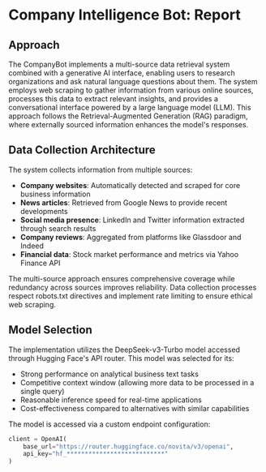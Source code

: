 # Company Intelligence Bot: Report

## Approach
The CompanyBot implements a multi-source data retrieval system combined with a generative AI interface, enabling users to research organizations and ask natural language questions about them. The system employs web scraping to gather information from various online sources, processes this data to extract relevant insights, and provides a conversational interface powered by a large language model (LLM). This approach follows the Retrieval-Augmented Generation (RAG) paradigm, where externally sourced information enhances the model's responses.

## Data Collection Architecture
The system collects information from multiple sources:
- **Company websites**: Automatically detected and scraped for core business information
- **News articles**: Retrieved from Google News to provide recent developments
- **Social media presence**: LinkedIn and Twitter information extracted through search results
- **Company reviews**: Aggregated from platforms like Glassdoor and Indeed
- **Financial data**: Stock market performance and metrics via Yahoo Finance API

The multi-source approach ensures comprehensive coverage while redundancy across sources improves reliability. Data collection processes respect robots.txt directives and implement rate limiting to ensure ethical web scraping.

## Model Selection
The implementation utilizes the DeepSeek-v3-Turbo model accessed through Hugging Face's API router. This model was selected for its:
- Strong performance on analytical business text tasks
- Competitive context window (allowing more data to be processed in a single query)
- Reasonable inference speed for real-time applications
- Cost-effectiveness compared to alternatives with similar capabilities

The model is accessed via a custom endpoint configuration:
```python
client = OpenAI(
    base_url="https://router.huggingface.co/novita/v3/openai",
    api_key="hf_***************************"
)
